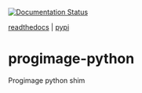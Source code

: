 [![Documentation Status](https://readthedocs.org/projects/progimage-python/badge/?version=latest)](https://progimage-python.readthedocs.io/en/latest/?badge=latest)

[readthedocs](https://progimage-python.readthedocs.io) | [pypi](https://pypi.org/project/progimage/)

# progimage-python
Progimage python shim
